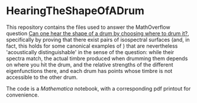 # HearingTheShapeOfADrum

This repository contains the files used to answer the MathOverflow question [Can one hear the shape of a drum by choosing where to drum it?](http://mathoverflow.net/questions/227707/can-one-hear-the-shape-of-a-drum-by-choosing-where-to-drum-it), specifically by proving that there exist pairs of isospectral surfaces (and, in fact, this holds for some canonical examples of ) that are nevertheless 'acoustically distinguishable' in the sense of the question: while their spectra match, the actual timbre produced when drumming them depends on where you hit the drum, and the relative strengths of the different eigenfunctions there, and each drum has points whose timbre is not accessible to the other drum.

The code is a *Mathematica* notebook, with a corresponding pdf printout for convenience.

